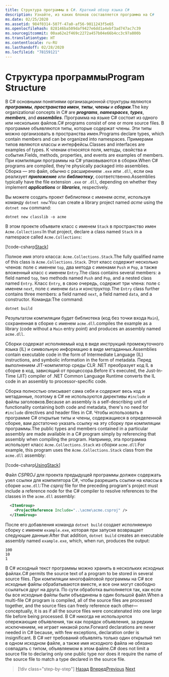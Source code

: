 ```yaml
---
title: Структура программы в C#. Краткий обзор языка C#
description: Узнайте, из каких блоков составляется программа на C#
ms.date: 02/25/2020
ms.assetid: 984f0314-507f-47a0-af56-9011243f5e65
ms.openlocfilehash: 828146ba509daf9427e6dd1a4ebf3ad747ac7c39
ms.sourcegitcommit: 00aa62e2f469c2272a457b04e66b4cc3c97a800b
ms.translationtype: HT
ms.contentlocale: ru-RU
ms.lasthandoff: 02/28/2020
ms.locfileid: "78159121"
---
```

# <a name="program-structure"></a><span data-ttu-id="08d83-103">Структура программы</span><span class="sxs-lookup"><span data-stu-id="08d83-103">Program Structure</span></span>

<span data-ttu-id="08d83-104">В C# основными понятиями организационной структуры являются ***программы***, ***пространства имен***, ***типы***, ***члены*** и ***сборки***.</span><span class="sxs-lookup"><span data-stu-id="08d83-104">The key organizational concepts in C# are ***programs***, ***namespaces***, ***types***, ***members***, and ***assemblies***.</span></span> <span data-ttu-id="08d83-105">Программа на языке C# состоит из одного или нескольких файлов.</span><span class="sxs-lookup"><span data-stu-id="08d83-105">C# programs consist of one or more source files.</span></span> <span data-ttu-id="08d83-106">В программе объявляются типы, которые содержат члены. Эти типы можно организовать в пространства имен.</span><span class="sxs-lookup"><span data-stu-id="08d83-106">Programs declare types, which contain members and can be organized into namespaces.</span></span> <span data-ttu-id="08d83-107">Примерами типов являются классы и интерфейсы.</span><span class="sxs-lookup"><span data-stu-id="08d83-107">Classes and interfaces are examples of types.</span></span> <span data-ttu-id="08d83-108">К членам относятся поля, методы, свойства и события.</span><span class="sxs-lookup"><span data-stu-id="08d83-108">Fields, methods, properties, and events are examples of members.</span></span> <span data-ttu-id="08d83-109">При компиляции программы на C# упаковываются в сборки.</span><span class="sxs-lookup"><span data-stu-id="08d83-109">When C# programs are compiled, they're physically packaged into assemblies.</span></span> <span data-ttu-id="08d83-110">Сборка — это файл, обычно с расширением `.exe` или `.dll`, если она реализует ***приложение*** или ***библиотеку***, соответственно.</span><span class="sxs-lookup"><span data-stu-id="08d83-110">Assemblies typically have the file extension `.exe` or `.dll`, depending on whether they implement ***applications*** or ***libraries***, respectively.</span></span>

<span data-ttu-id="08d83-111">Вы можете создать проект библиотеки с именем *acme*, используя команду `dotnet new`:</span><span class="sxs-lookup"><span data-stu-id="08d83-111">You can create a library project named *acme* using the `dotnet new` command:</span></span>

```console
dotnet new classlib -o acme
```

<span data-ttu-id="08d83-112">В этом проекте объявите класс с именем `Stack` в пространство имен `Acme.Collections`:</span><span class="sxs-lookup"><span data-stu-id="08d83-112">In that project, declare a class named `Stack` in a namespace called `Acme.Collections`:</span></span>

[!code-csharp[Stack](../../../samples/snippets/csharp/tour/program-structure/program.cs#L1-L34)]

<span data-ttu-id="08d83-113">Полное имя этого класса: `Acme.Collections.Stack`.</span><span class="sxs-lookup"><span data-stu-id="08d83-113">The fully qualified name of this class is `Acme.Collections.Stack`.</span></span> <span data-ttu-id="08d83-114">Этот класс содержит несколько членов: поле с именем `top`, два метода с именами `Push` и `Pop`, а также вложенный класс с именем `Entry`.</span><span class="sxs-lookup"><span data-stu-id="08d83-114">The class contains several members: a field named `top`, two methods named `Push` and `Pop`, and a nested class named `Entry`.</span></span> <span data-ttu-id="08d83-115">Класс `Entry`, в свою очередь, содержит три члена: поле с именем `next`, поле с именем `data` и конструктор.</span><span class="sxs-lookup"><span data-stu-id="08d83-115">The `Entry` class further contains three members: a field named `next`, a field named `data`, and a constructor.</span></span> <span data-ttu-id="08d83-116">Команда:</span><span class="sxs-lookup"><span data-stu-id="08d83-116">The command:</span></span>

```console
dotnet build 
```

<span data-ttu-id="08d83-117">Результатом компиляции будет библиотека (код без точки входа `Main`), сохраненная в сборке с именем `acme.dll`.</span><span class="sxs-lookup"><span data-stu-id="08d83-117">compiles the example as a library (code without a `Main` entry point) and produces an assembly named `acme.dll`.</span></span>

<span data-ttu-id="08d83-118">Сборки содержат исполняемый код в виде инструкций промежуточного языка (IL) и символьную информацию в виде метаданных.</span><span class="sxs-lookup"><span data-stu-id="08d83-118">Assemblies contain executable code in the form of Intermediate Language (IL) instructions, and symbolic information in the form of metadata.</span></span> <span data-ttu-id="08d83-119">Перед выполнением JIT-компилятор среды CLR .NET преобразует код IL в сборке в код, зависящий от процессора.</span><span class="sxs-lookup"><span data-stu-id="08d83-119">Before it's executed, the Just-In-Time (JIT) compiler of .NET Common Language Runtime converts the IL code in an assembly to processor-specific code.</span></span>

<span data-ttu-id="08d83-120">Сборка полностью описывает сама себя и содержит весь код и метаданные, поэтому в C# не используются директивы `#include` и файлы заголовков.</span><span class="sxs-lookup"><span data-stu-id="08d83-120">Because an assembly is a self-describing unit of functionality containing both code and metadata, there's no need for `#include` directives and header files in C#.</span></span> <span data-ttu-id="08d83-121">Чтобы использовать в программе C# открытые типы и члены, содержащиеся в определенной сборке, вам достаточно указать ссылку на эту сборку при компиляции программы.</span><span class="sxs-lookup"><span data-stu-id="08d83-121">The public types and members contained in a particular assembly are made available in a C# program simply by referencing that assembly when compiling the program.</span></span> <span data-ttu-id="08d83-122">Например, эта программа использует класс `Acme.Collections.Stack` из сборки `acme.dll`:</span><span class="sxs-lookup"><span data-stu-id="08d83-122">For example, this program uses the `Acme.Collections.Stack` class from the `acme.dll` assembly:</span></span>

[!code-csharp[UsingStack](../../../samples/snippets/csharp/tour/program-structure/Program.cs#L38-L52)]

<span data-ttu-id="08d83-123">Файл *CSPROJ* для проекта предыдущей программы должен содержать узел ссылки для компилятора C#, чтобы разрешить ссылки на классы в сборке `acme.dll`:</span><span class="sxs-lookup"><span data-stu-id="08d83-123">The *csproj* file for the preceding program's project must include a reference node for the C# compiler to resolve references to the classes in the `acme.dll` assembly:</span></span>

```xml
  <ItemGroup>
    <ProjectReference Include="..\acme\acme.csproj" />
  </ItemGroup>
```

<span data-ttu-id="08d83-124">После его добавления команда `dotnet build` создает исполняемую сборку с именем `example.exe`, которая при запуске возвращает следующие данные:</span><span class="sxs-lookup"><span data-stu-id="08d83-124">After that addition, `dotnet build` creates an executable assembly named `example.exe`, which, when run, produces the output:</span></span>

```console
100
10
1
```

<span data-ttu-id="08d83-125">В C# исходный текст программы можно хранить в нескольких исходных файлах.</span><span class="sxs-lookup"><span data-stu-id="08d83-125">C# permits the source text of a program to be stored in several source files.</span></span> <span data-ttu-id="08d83-126">При компиляции многофайловой программы на C# все исходные файлы обрабатываются вместе, и все они могут свободно ссылаться друг на друга. По сути обработка выполняется так, как если бы все исходные файлы были объединены в один большой файл.</span><span class="sxs-lookup"><span data-stu-id="08d83-126">When a multi-file C# program is compiled, all of the source files are processed together, and the source files can freely reference each other—conceptually, it is as if all the source files were concatenated into one large file before being processed.</span></span> <span data-ttu-id="08d83-127">В C# никогда не используются опережающие объявления, так как порядок объявления, за редким исключением, не играет никакой роли.</span><span class="sxs-lookup"><span data-stu-id="08d83-127">Forward declarations are never needed in C# because, with few exceptions, declaration order is insignificant.</span></span> <span data-ttu-id="08d83-128">В C# нет требований объявлять только один открытый тип в одном исходном файле, а также имя исходного файла не обязано совпадать с типом, объявляемом в этом файле.</span><span class="sxs-lookup"><span data-stu-id="08d83-128">C# does not limit a source file to declaring only one public type nor does it require the name of the source file to match a type declared in the source file.</span></span>

>[!div class="step-by-step"]
><span data-ttu-id="08d83-129">[Назад](index.md)
>[Вперед](types-and-variables.md)</span><span class="sxs-lookup"><span data-stu-id="08d83-129">[Previous](index.md)
[Next](types-and-variables.md)</span></span>

